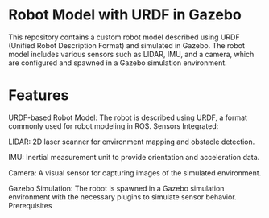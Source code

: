 # Robot Model with URDF in Gazebo
This repository contains a custom robot model described using URDF (Unified Robot Description Format) and simulated in Gazebo. The robot model includes various sensors such as LIDAR, IMU, and a camera, which are configured and spawned in a Gazebo simulation environment.

# Features
URDF-based Robot Model: The robot is described using URDF, a format commonly used for robot modeling in ROS.
Sensors Integrated:

LIDAR: 2D laser scanner for environment mapping and obstacle detection.

IMU: Inertial measurement unit to provide orientation and acceleration data.

Camera: A visual sensor for capturing images of the simulated environment.

Gazebo Simulation: The robot is spawned in a Gazebo simulation environment with the necessary plugins to simulate sensor behavior.
Prerequisites

